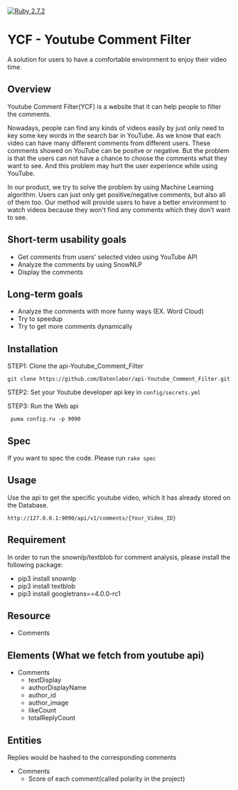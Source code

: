 [![Ruby 2.7.2](https://img.shields.io/badge/ruby-2.7.2-orange)](https://www.ruby-lang.org/en/news/2020/10/02/ruby-2-7-2-released/)

# YCF - Youtube Comment Filter
A solution for users to have a comfortable environment to enjoy their video time.

## Overview
Youtube Comment Filter(YCF) is a website that it can help people to filter the comments. 

Nowadays, people can find any kinds of videos easily by just only need to key some key words in the search bar in YouTube. As we know that each video can have many different comments from different users. These comments showed on YouTube can be positve or negative. But the problem is that the users can not have a chance to choose the comments what they want to see. And this problem may hurt the user experience while using YouTube.

In our product, we try to solve the problem by using Machine Learning algorithm. Users can just only get positive/negative comments, but also all of them too. Our method will provide users to have a better environment to watch videos because they won't find any comments which they don't want to see.

## Short-term usability goals
- Get comments from users' selected video using YouTube API
- Analyze the comments by using SnowNLP
- Display the comments 

## Long-term goals
- Analyze the comments with more funny ways (EX. Word Cloud)
- Try to speedup
- Try to get more comments dynamically

## Installation

STEP1: Clone the api-Youtube_Comment_Filter

` git clone https://github.com/Datenlabor/api-Youtube_Comment_Filter.git `

STEP2: Set your Youtube developer api key in `config/secrets.yml`

STEP3: Run the Web api

` puma config.ru -p 9090`

## Spec

If you want to spec the code. Please run ` rake spec `

## Usage
Use the api to get the specific youtube video, which it has already stored on the Database.

` http://127.0.0.1:9090/api/v1/comments/{Your_Video_ID} `




## Requirement

In order to run the snownlp/textblob for comment analysis, please install the following package:

-   pip3 install snownlp
-   pip3 install textblob
-   pip3 install googletrans==4.0.0-rc1

## Resource

-   Comments

## Elements (What we fetch from youtube api)

-   Comments
    -   textDisplay
    -   authorDisplayName
    -   author_id
    -   author_image
    -   likeCount
    -   totalReplyCount

## Entities

Replies would be hashed to the corresponding comments

-   Comments
    -   Score of each comment(called polarity in the project)
